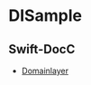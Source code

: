 # DISample

## Swift-DocC

- [Domainlayer](https://sugurutakahashi-1234.github.io/DISample/documentation/domainlayer/)